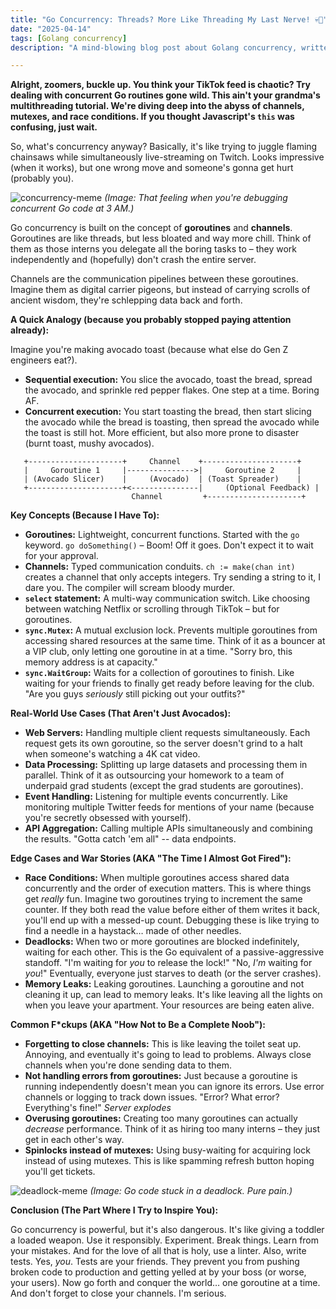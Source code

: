 ```yaml
---
title: "Go Concurrency: Threads? More Like Threading My Last Nerve! 💀🙏"
date: "2025-04-14"
tags: [Golang concurrency]
description: "A mind-blowing blog post about Golang concurrency, written for chaotic Gen Z engineers. Prepare to have your brain both melted and enlightened."

---
```


**Alright, zoomers, buckle up. You think your TikTok feed is chaotic? Try dealing with concurrent Go routines gone wild. This ain't your grandma's multithreading tutorial. We're diving deep into the abyss of channels, mutexes, and race conditions. If you thought Javascript's `this` was confusing, just wait.**

So, what's concurrency anyway? Basically, it's like trying to juggle flaming chainsaws while simultaneously live-streaming on Twitch. Looks impressive (when it works), but one wrong move and someone's gonna get hurt (probably you).

![concurrency-meme](https://i.kym-cdn.com/photos/images/newsfeed/001/844/634/875.jpg)
*(Image: That feeling when you're debugging concurrent Go code at 3 AM.)*

Go concurrency is built on the concept of **goroutines** and **channels**. Goroutines are like threads, but less bloated and way more chill. Think of them as those interns you delegate all the boring tasks to – they work independently and (hopefully) don't crash the entire server.

Channels are the communication pipelines between these goroutines. Imagine them as digital carrier pigeons, but instead of carrying scrolls of ancient wisdom, they're schlepping data back and forth.

**A Quick Analogy (because you probably stopped paying attention already):**

Imagine you're making avocado toast (because what else do Gen Z engineers eat?).

*   **Sequential execution:** You slice the avocado, toast the bread, spread the avocado, and sprinkle red pepper flakes. One step at a time. Boring AF.
*   **Concurrent execution:** You start toasting the bread, then start slicing the avocado while the bread is toasting, then spread the avocado while the toast is still hot. More efficient, but also more prone to disaster (burnt toast, mushy avocados).

```ascii
   +---------------------+     Channel    +---------------------+
   |     Goroutine 1     |--------------->|     Goroutine 2     |
   | (Avocado Slicer)    |     (Avocado)  | (Toast Spreader)    |
   +---------------------+<---------------|     (Optional Feedback) |
                           Channel         +---------------------+
```

**Key Concepts (Because I Have To):**

*   **Goroutines:** Lightweight, concurrent functions. Started with the `go` keyword.  `go doSomething()` – Boom!  Off it goes. Don't expect it to wait for your approval.
*   **Channels:** Typed communication conduits.  `ch := make(chan int)` creates a channel that only accepts integers.  Try sending a string to it, I dare you. The compiler will scream bloody murder.
*   **`select` statement:**  A multi-way communication switch.  Like choosing between watching Netflix or scrolling through TikTok – but for goroutines.
*   **`sync.Mutex`:**  A mutual exclusion lock. Prevents multiple goroutines from accessing shared resources at the same time. Think of it as a bouncer at a VIP club, only letting one goroutine in at a time.  "Sorry bro, this memory address is at capacity."
*   **`sync.WaitGroup`:**  Waits for a collection of goroutines to finish. Like waiting for your friends to finally get ready before leaving for the club.  "Are you guys *seriously* still picking out your outfits?"

**Real-World Use Cases (That Aren't Just Avocados):**

*   **Web Servers:** Handling multiple client requests simultaneously.  Each request gets its own goroutine, so the server doesn't grind to a halt when someone's watching a 4K cat video.
*   **Data Processing:**  Splitting up large datasets and processing them in parallel. Think of it as outsourcing your homework to a team of underpaid grad students (except the grad students are goroutines).
*   **Event Handling:**  Listening for multiple events concurrently.  Like monitoring multiple Twitter feeds for mentions of your name (because you're secretly obsessed with yourself).
*   **API Aggregation:** Calling multiple APIs simultaneously and combining the results.  "Gotta catch 'em all" -- data endpoints.

**Edge Cases and War Stories (AKA "The Time I Almost Got Fired"):**

*   **Race Conditions:** When multiple goroutines access shared data concurrently and the order of execution matters.  This is where things get *really* fun.  Imagine two goroutines trying to increment the same counter.  If they both read the value before either of them writes it back, you'll end up with a messed-up count.  Debugging these is like trying to find a needle in a haystack… made of other needles.
*   **Deadlocks:**  When two or more goroutines are blocked indefinitely, waiting for each other.  This is the Go equivalent of a passive-aggressive standoff.  "I'm waiting for *you* to release the lock!" "No, *I'm* waiting for *you*!"  Eventually, everyone just starves to death (or the server crashes).
*   **Memory Leaks:** Leaking goroutines. Launching a goroutine and not cleaning it up, can lead to memory leaks. It's like leaving all the lights on when you leave your apartment. Your resources are being eaten alive.

**Common F\*ckups (AKA "How Not to Be a Complete Noob"):**

*   **Forgetting to close channels:**  This is like leaving the toilet seat up.  Annoying, and eventually it's going to lead to problems.  Always close channels when you're done sending data to them.
*   **Not handling errors from goroutines:**  Just because a goroutine is running independently doesn't mean you can ignore its errors.  Use error channels or logging to track down issues.  "Error? What error? Everything's fine!" *Server explodes*
*   **Overusing goroutines:**  Creating too many goroutines can actually *decrease* performance.  Think of it as hiring too many interns – they just get in each other's way.
*   **Spinlocks instead of mutexes:** Using busy-waiting for acquiring lock instead of using mutexes. This is like spamming refresh button hoping you'll get tickets.

![deadlock-meme](https://imgflip.com/i/769f92)
*(Image: Go code stuck in a deadlock. Pure pain.)*

**Conclusion (The Part Where I Try to Inspire You):**

Go concurrency is powerful, but it's also dangerous. It's like giving a toddler a loaded weapon. Use it responsibly. Experiment. Break things. Learn from your mistakes. And for the love of all that is holy, use a linter. Also, write tests. Yes, *you*. Tests are your friends. They prevent you from pushing broken code to production and getting yelled at by your boss (or worse, your users). Now go forth and conquer the world… one goroutine at a time. And don't forget to close your channels. I'm serious.
